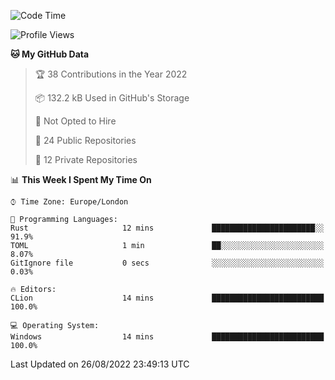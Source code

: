 <!--START_SECTION:waka-->
![Code Time](http://img.shields.io/badge/Code%20Time-222%20hrs%202%20mins-blue)

![Profile Views](http://img.shields.io/badge/Profile%20Views-0-blue)

**🐱 My GitHub Data** 

> 🏆 38 Contributions in the Year 2022
 > 
> 📦 132.2 kB Used in GitHub's Storage 
 > 
> 🚫 Not Opted to Hire
 > 
> 📜 24 Public Repositories 
 > 
> 🔑 12 Private Repositories  
 > 
📊 **This Week I Spent My Time On** 

```text
⌚︎ Time Zone: Europe/London

💬 Programming Languages: 
Rust                     12 mins             ███████████████████████░░   91.9% 
TOML                     1 min               ██░░░░░░░░░░░░░░░░░░░░░░░   8.07% 
GitIgnore file           0 secs              ░░░░░░░░░░░░░░░░░░░░░░░░░   0.03%

🔥 Editors: 
CLion                    14 mins             █████████████████████████   100.0%

💻 Operating System: 
Windows                  14 mins             █████████████████████████   100.0%

```


 Last Updated on 26/08/2022 23:49:13 UTC
<!--END_SECTION:waka-->